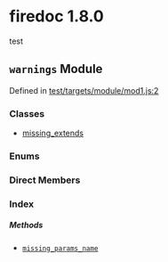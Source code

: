 
# firedoc 1.8.0

test


## `warnings` Module



Defined in [test/targets/module/mod1.js:2](../files/test_targets_module_mod1.js.md#l2)






### Classes
  - [missing_extends](../classes/missing_extends.md)

### Enums


### Direct Members
### Index



##### Methods

  - [`missing_params_name`](#method-missing_params_name) 




